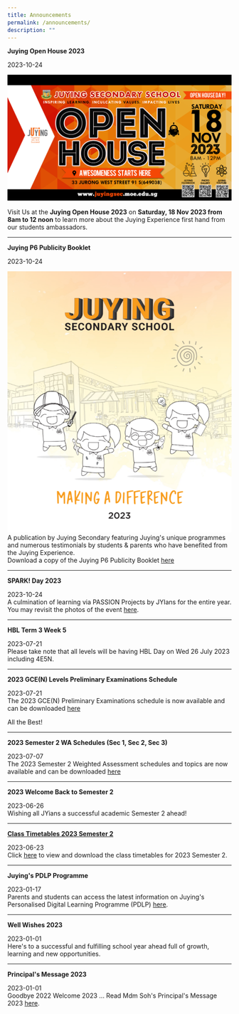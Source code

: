 ```yaml
---
title: Announcements
permalink: /announcements/
description: ""
---
```

<p><strong>Juying Open House 2023</strong></p>
2023-10-24<br>

![](/images/2023-open_house_banner-01.png)


Visit Us at the <b>Juying Open House 2023</b> on <b>Saturday, 18 Nov 2023 from 8am to 12 noon</b> to learn more about the Juying Experience first hand from our students ambassadors.<br>

<hr>

<p><strong>Juying P6 Publicity Booklet</strong></p>
<p>2023-10-24<br>

![](/images/2023%20p6%20booklet.PNG)
A publication by Juying Secondary featuring Juying's unique programmes and numerous testimonials by students &amp;  parents who have benefited from the Juying Experience. <br>
Download a copy of the Juying P6 Publicity Booklet
<a href="https://drive.google.com/file/d/1rNdkTGoD7wVDUe6GwQTocn7ECNj919Q0/view?usp=drive_link">here</a></p>
<hr>


<p><strong>SPARK! Day 2023</strong></p>
2023-10-24<br>A culmination of learning via PASSION Projects by JYIans for the entire year.<br>
You may revisit the photos of the event  <a href="https://www.flickr.com/photos/106251112@N04/albums/72177720312149975">here</a>. <p></p>
<hr>

<p><strong>HBL Term 3 Week 5</strong></p>
<p>2023-07-21<br>Please take note that all levels will be having HBL Day on Wed 26 July 2023 including 4E5N. </p>
<hr>

<p><strong>2023 GCE(N) Levels Preliminary Examinations Schedule </strong></p>
<p>2023-07-21<br>The 2023 GCE(N) Preliminary Examinations schedule is now available and can be downloaded <a href="https://www.juyingsec.moe.edu.sg/timetables-n-schedules/examination-timetable/preliminary-examination/">here  </a></p>
<p>All the Best!</p>
<hr>

<p><strong>2023 Semester 2 WA Schedules (Sec 1, Sec 2, Sec 3)</strong></p>
<p>2023-07-07<br>The 2023 Semester 2 Weighted Assessment schedules and topics are now available and can be downloaded <a href="https://www.juyingsec.moe.edu.sg/timetables-n-schedules/examination-timetable/semester-2-weighted-assessments/">here</a></p>
<hr>

<p><strong>2023 Welcome Back to Semester 2</strong></p>
<p>2023-06-26<br>Wishing all JYians a successful academic Semester 2 ahead!</p>
<hr>

<p><strong><a href="/information/administrative-information/timetables-n-schedules/class-timetable">Class Timetables 2023 Semester 2</a></strong></p>
<p>2023-06-23<br>Click <a rel="noopener" href="/information/administrative-information/timetables-n-schedules/class-timetable">here</a> to view and download the class timetables for 2023 Semester 2.</p>
<hr>

<p><strong>Juying's PDLP Programme</strong></p>
<p>2023-01-17<br>Parents and students can access the latest information on Juying's Personalised Digital Learning Programme (PDLP) <a rel="noopener" href="/programmes/personalised-digital-learning-programme-pdlp">here</a>.&nbsp;</p>
<hr>

<p><strong>Well Wishes 2023</strong></p>
<p>2023-01-01<br>Here's to a successful and fulfilling school year ahead full of growth, learning and new opportunities.</p>
<hr>

<p><strong>Principal's Message 2023</strong></p>
<p>2023-01-01<br>Goodbye 2022 Welcome 2023 ... Read Mdm Soh's Principal's Message 2023 <a href="/information/principals-message/principals-message-2023">here</a>.</p>